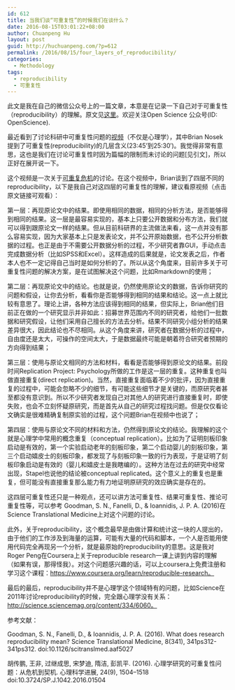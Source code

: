 ```yaml
---
id: 612
title: 当我们谈“可重复性”的时候我们在谈什么？
date: 2016-08-15T03:01:22+08:00
author: Chuanpeng Hu
layout: post
guid: http://huchuanpeng.com/?p=612
permalink: /2016/08/15/four_layers_of_reproducibility/
categories:
  - Methodology
tags:
  - reproducibility
  - 可重复性
---
```

此文是我在自己的微信公众号上的一篇文章，本意是在记录一下自己对于可重复性（reproducibility）的理解。原文见<a href="http://mp.weixin.qq.com/s?__biz=MzA4NzAwOTk1Mw==&mid=2649293732&idx=1&sn=8e6a158bfbf579a378ddc9f6d17373f7#rd" target="_blank">这里</a>。欢迎关注Open Science 公众号(ID: OpenScience).

最近看到了讨论科研中可重复性问题的<a href="http://library.fora.tv/2016/08/06/the_replication_crisis" target="_blank">视频</a>（不仅是心理学），其中Brian Nosek提到了可重复性(reproducibility)的几层含义(23:45&#8217;到25:30&#8242;)。我觉得非常有意思，这也是我们在讨论可重复性时因为篇幅的限制而未讨论的问题[见引文]，所以正好在展开说一下。

这个视频是一次关于<a href="http://mp.weixin.qq.com/s?__biz=MzA4NzAwOTk1Mw==&mid=2649293695&idx=1&sn=ae2226c695702122957f3f7ccd0f22f6&scene=21#wechat_redirect" target="_blank">可重复危机</a>的讨论。在这个视频中，Brian谈到了四层不同的reproducibility，以下是我自己对这四层的可重复性的理解，建议看原视频（点击原文链接可观看）：

第一层：再现原论文中的结果。即使用相同的数据，相同的分析方法，是否能够得到相同的结果。这一层是最容易实现的，基本上只要公开数据和分布方法，我们就可以得到跟原论文一样的结果。但从目前科研界的主流做法来看，这一点并没有那么容易实现，因为大家基本上只是发表论文，并不公开原始数据，也不公开分析数据的过程。也正是由于不需要公开数据分析的过程，不少研究者靠GUI，手动点击完成数据分析（比如SPSS和Excel）。这样造成的后果就是，论文发表之后，作者本人也不一定记得自己当时是如何分析的了。所以从这个角度来，目前许多关于可重复性问题的解决方案，是在试图解决这个问题，比如Rmarkdown的使用；

第二层：再现原论文中的结论。也就是说，仍然使用原论文的数据，告诉你研究的问题和假设，让你去分析，看看你是否能够得到相同的结果和结论。这一点上就比较有意思了。理论上讲，各种方法应该得到相同的结果，但实际上，Brian他们目前正在做的一个研究显示并非如此：招募世界范围内不同的研究者，给他们一批数据和研究假设，让他们采用自己擅长的方法去分析。结果不同研究小组分析的结果差异很大，因此结论也不尽相同。从这个角度来讲，研究者在数据分析的过程中，自由度还是太大，可操作的空间太大，于是数据最终可能是朝着符合研究者预期的方向得到结果；

第三层：使用与原论文相同的方法和材料，看看是否能够得到原论文的结果。前段时间Replication Project: Psychology所做的工作是这一层的重复。这种重复也叫做直接重复(direct replication)。当然，直接重复面临着不少的批评，因为直接重复的过程中，可能会忽略不少的细节，有可能这些细节才是关键的，而原研究者甚至都没有意识到。所以不少研究者发现自己对其他人的研究进行直接重复时，即使失败，也会不立刻怀疑原研究，而是首先从自己的研究过程找问题。但是仅仅看论文确实是很难精确复制原实验的过程，这个问题Brian在视频中也说了；

第四层：使用与原论文不同的材料和方法，仍然得到原论文的结论。我理解的这个就是心理学中常用的概念重复（conceptual replication）。比如为了证明刻板印象启动是有效的，第一个实验启动老年的刻板印象，第二个启动婴儿的刻板印象，第三个启动嬉皮士的刻板印象，都发现了与刻板印象一致的行为表现，于是证明了刻板印象启动是有效的（婴儿和嬉皮士是我瞎编的）。这种方法在过去的研究中经常出现，Stapel也说他的结论被conceptual replicated。这个意义上的重复也是重复，但可能没有直接重复那么能力有力地证明原研究的效应确实是存在的。

这四层可重复性还只是一种观点，还可以讲方法可重复性、结果可重复性、推论可重复性等，可以参考 Goodman, S. N., Fanelli, D., & Ioannidis, J. P. A. (2016)在Science Translational Medicine上对这个问题的讨论。

此外，关于reproducibility，这个概念最早是由做计算和统计这一块的人提出的，由于他们的工作涉及到海量的运算，可能有大量的代码和脚本，一个人是否能用使用代码完全再现另一个分析，就是最原始的reproducibility的意思。这是我对Roger Peng在Coursera上关于reproducible research一课上讲到内容的理解（如果有误，那得怪我）。对这个问题感兴趣的话，可以上coursera上免费注册和学习这个课程：https://www.coursera.org/learn/reproducible-research。

最后的最后，reproducibility并不是心理学这个领域特有的问题，比如Science在2011年讨论reproducibility的时候，完全跟心理学没有关系：http://science.sciencemag.org/content/334/6060。

参考文献：

Goodman, S. N., Fanelli, D., & Ioannidis, J. P. A. (2016). What does research reproducibility mean? Science Translational Medicine, 8(341), 341ps312-341ps312. doi:10.1126/scitranslmed.aaf5027

胡传鹏, 王非, 过继成思, 宋梦迪, 隋洁, 彭凯平. (2016). 心理学研究的可重复性问题：从危机到契机. 心理科学进展, 24(9), 1504–1518 doi:10.3724/SP.J.1042.2016.01504